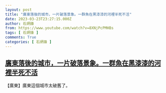 ```yaml
---
layout: post
title: "廣東落後的城市，一片破落景象。一群魚在黑漆漆的河裡半死不活"
date: 2023-03-23T23:27:15.000Z
author: 石炳鋒
from: https://www.youtube.com/watch?v=8XNjPcPMHBs
tags: [ 石炳锋 ]
comments: True
categories: [ 石炳锋 ]
---
```

<!--1679614035000-->
[廣東落後的城市，一片破落景象。一群魚在黑漆漆的河裡半死不活](https://www.youtube.com/watch?v=8XNjPcPMHBs)
------

<div>
【廣東】廣東這個城市太破舊了。
</div>
